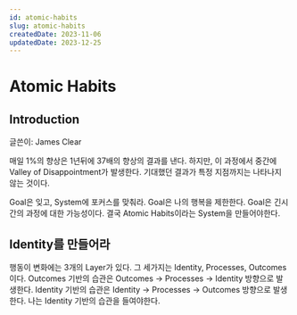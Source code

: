 ```yaml
---
id: atomic-habits
slug: atomic-habits
createdDate: 2023-11-06
updatedDate: 2023-12-25
---
```


# Atomic Habits

## Introduction

글쓴이: James Clear

매일 1%의 향상은 1년뒤에 37배의 향상의 결과를 낸다.
하지만, 이 과정에서 중간에 Valley of Disappointment가 발생한다.
기대했던 결과가 특정 지점까지는 나타나지 않는 것이다.

Goal은 잊고, System에 포커스를 맞춰라.
Goal은 나의 행복을 제한한다. 
Goal은 긴시간의 과정에 대한 가능성이다.
결국 Atomic Habits이라는 System을 만들어야한다.

## Identity를 만들어라

행동이 변화에는 3개의 Layer가 있다.
그 세가지는 Identity, Processes, Outcomes 이다.
Outcomes 기반의 습관은 Outcomes -> Processes -> Identity 방향으로 발생한다.
Identity 기반의 습관은 Identity -> Processes -> Outcomes 방향으로 발생한다.
나는 Identity 기반의 습관을 들여야한다.
